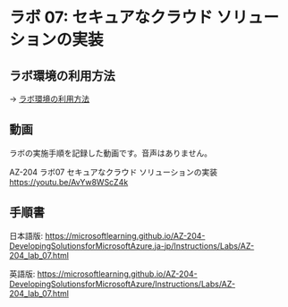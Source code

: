 # ラボ 07: セキュアなクラウド ソリューションの実装


## ラボ環境の利用方法

→ [ラボ環境の利用方法](lab00.md)

## 動画

ラボの実施手順を記録した動画です。音声はありません。

AZ-204 ラボ07 セキュアなクラウド ソリューションの実装
https://youtu.be/AvYw8WScZ4k

## 手順書

日本語版:
https://microsoftlearning.github.io/AZ-204-DevelopingSolutionsforMicrosoftAzure.ja-jp/Instructions/Labs/AZ-204_lab_07.html

英語版:
https://microsoftlearning.github.io/AZ-204-DevelopingSolutionsforMicrosoftAzure/Instructions/Labs/AZ-204_lab_07.html
